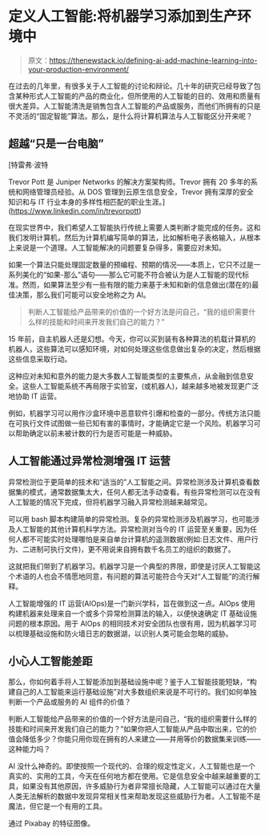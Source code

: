 # 定义人工智能:将机器学习添加到生产环境中

> 原文：<https://thenewstack.io/defining-ai-add-machine-learning-into-your-production-environment/>

在过去的几年里，有很多关于人工智能的讨论和辩论。几十年的研究已经导致了包含某种形式人工智能的产品的商业化，但所使用的人工智能的目的、效用和质量有很大差异。人工智能清洗是销售包含人工智能的产品或服务，而他们所拥有的只是不灵活的“固定智能”算法。那么，是什么将计算机算法与人工智能区分开来呢？

## 超越“只是一台电脑”

 [特雷弗·波特

Trevor Pott 是 Juniper Networks 的解决方案架构师。Trevor 拥有 20 多年的系统和网络管理员经验。从 DOS 管理到云原生信息安全，Trevor 拥有深厚的安全知识和与 IT 行业本身的多样性相匹配的职业生涯。](https://www.linkedin.com/in/trevorpott) 

在现实世界中，我们希望人工智能执行传统上需要人类判断才能完成的任务。这和我们发明计算机，然后为计算机编写简单的算法，比如解析电子表格输入，从根本上来说是一个道理。人工智能解决的问题要复杂得多，需要应对未知。

如果一个算法只能处理固定数量的预编程、预期的情况——本质上，它只不过是一系列美化的“如果-那么”语句——那么它可能不符合被认为是人工智能的现代标准。然而，如果算法至少有一些有限的能力来基于未知和新的信息做出(潜在的)最佳决策，那么我们可能可以安全地称之为 AI。

> 判断人工智能给产品带来的价值的一个好方法是问自己，“我的组织需要什么样的技能和时间来开发我们自己的能力？”

15 年前，自主机器人还是幻想。今天，你可以买到装有各种算法的机载计算机的机器人，这些算法可以感知环境，对如何处理这些信息做出复杂的决定，然后根据这些信息采取行动。

这种应对未知和意外的能力是大多数人工智能类型的主要焦点，从金融到信息安全。这些人工智能系统不再局限于实验室，(或机器人)，越来越多地被发现更广泛地协助 IT 运营。

例如，机器学习可以用作沙盒环境中恶意软件引爆和检查的一部分。传统方法只能在可执行文件试图做一些已知有害的事情时，才能确定它是一个风险。机器学习可以帮助确定以前未被计数的行为是否可能是一种威胁。

## 人工智能通过异常检测增强 IT 运营

异常检测位于更简单的技术和“适当的”人工智能之间。异常检测涉及计算机查看数据集的模式，通常数据集太大，任何人都无法手动查看。有些异常检测可以在没有人工智能的情况下完成，但将机器学习融入异常检测越来越常见。

可以用 bash 脚本构建简单的异常检测。复杂的异常检测涉及机器学习，也可能涉及人工智能的其他计算机科学方法。异常检测对当今的 IT 运营至关重要，因为任何人都不可能实时处理哪怕是来自单台计算机的遥测数据(例如:日志文件、用户行为、二进制可执行文件)，更不用说来自拥有数千名员工的组织的数据了。

这就把我们带到了机器学习。机器学习是一个典型的界限，即使是讨厌人工智能这个术语的人也会不情愿地同意，有问题的算法可能符合今天对“人工智能”的流行解释。

人工智能增强的 IT 运营(AIOps)是一门新兴学科，旨在做到这一点。AIOps 使用构建机器来处理来自一个或多个异常检测算法的输入，以便快速确定 IT 基础设施问题的根本原因。用于 AIOps 的相同技术对安全团队也很有用，因为机器学习可以梳理基础设施和防火墙日志的数据湖，以识别人类可能会忽略的威胁。

## 小心人工智能差距

那么，你如何着手将人工智能添加到基础设施中呢？鉴于人工智能技能短缺，“构建自己的人工智能来运行基础设施”对大多数组织来说是不可行的。我们如何单独判断一个产品或服务的 AI 组件的价值？

判断人工智能给产品带来的价值的一个好方法是问自己，“我的组织需要什么样的技能和时间来开发我们自己的能力？”如果你把人工智能从产品中取出来，它的价值会降低多少？你能只用你现在拥有的人来建立——并用等价的数据集来训练——这种能力吗？

AI 没什么神奇的。即使按照一个现代的、合理的规定性定义，人工智能也是一个真实的、实用的工具，今天在任何地方都在使用。它是信息安全中越来越重要的工具，如果没有其他原因，许多威胁行为者非常擅长隐藏，人工智能可以通过在大量人类无法解析的数据中发现异常相关性来帮助发现这些威胁行为者。人工智能不是魔法，但它是一个有用的工具。

通过 Pixabay 的特征图像。

<svg xmlns:xlink="http://www.w3.org/1999/xlink" viewBox="0 0 68 31" version="1.1"><title>Group</title> <desc>Created with Sketch.</desc></svg>
